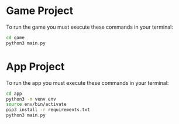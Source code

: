 # Game Project

To run the game you must execute these commands in your terminal:
```sh
cd game
python3 main.py 
```

# App Project

To run the app you must execute these commands in your terminal:
```sh
cd app
python3 -m venv env
source env/bin/activate
pip3 install -r requirements.txt
python3 main.py 
```